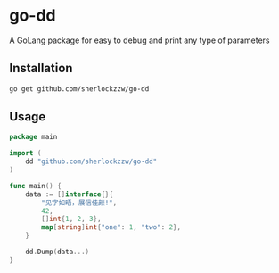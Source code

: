 # go-dd

A GoLang package for easy to debug and print any type of parameters

## Installation

```sh
go get github.com/sherlockzzw/go-dd

```
## Usage

```go
package main

import (
	dd "github.com/sherlockzzw/go-dd"
)

func main() {
	data := []interface{}{
		"见字如晤，展信佳颜!",
		42,
		[]int{1, 2, 3},
		map[string]int{"one": 1, "two": 2},
	}

	dd.Dump(data...)
}
```

